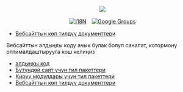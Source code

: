 <p align="center"><a href="https://wac.tax"><img src="https://cdn.jsdelivr.net/gh/wactax/img/logo.svg"/></a></p><p align="center"><a href="https://github.com/wactax/wac.tax/blob/main/doc/README.md#readme"><img alt="I18N" src="https://cdn.jsdelivr.net/gh/wactax/img/t.svg"/></a>　<a href="https://groups.google.com/u/2/g/wactax"><img alt="Google Groups" src="https://cdn.jsdelivr.net/gh/wactax/img/g-groups.svg"/></a></p>

* [Вебсайттын көп тилдүү документтери](https://github.com/xxai-doc)

Вебсайттын алдыңкы коду ачык булак болуп саналат, котормону оптималдаштырууга кош келиңиз

* [алдыңкы код](https://github.com/xxai-art/web)
* [Бүтүндөй сайт үчүн тил пакеттери](https://github.com/xxai-art/web/tree/main/i18n)
* [Кирүү модулдары үчүн тил пакеттери](https://github.com/wacpkg/user/tree/main/ui.i18n)
* [Вебсайттын көп тилдүү документтери](https://github.com/xxai-doc)
